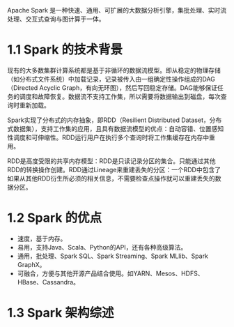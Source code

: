 Apache Spark 是一种快速、通用、可扩展的大数据分析引擎，集批处理、实时流处理、交互式查询与图计算于一体。

# 1.1 Spark 的技术背景

现有的大多数集群计算系统都是基于非循环的数据流模型。即从稳定的物理存储（如分布式文件系统）中加载记录，记录被传入由一组确定性操作组成的DAG（Directed Acyclic Graph，有向无环图），然后写回稳定存储。DAG能够保证任务的调度和故障恢复。数据流不支持工作集，所以需要将数据输出到磁盘，每次查询时重新加载。

Spark实现了分布式的内存抽象，即RDD（Resilient Distributed Dataset，分布式数据集），支持工作集的应用，且具有数据流模型的优点：自动容错、位置感知性调度和可伸缩性。RDD运行用户在执行多个查询时将工作集缓存在内存中重用。

RDD是高度受限的共享内存模型：RDD是只读记录分区的集合。只能通过其他RDD的转换操作创建。RDD通过Lineage来重建丢失的分区：一个RDD中包含了如果从其他RDD衍生所必须的相关信息，不需要检查点操作就可以重建丢失的数据分区。

# 1.2 Spark 的优点

- 速度，基于内存。
- 易用，支持Java、Scala、Python的API，还有各种高级算法。
- 通用，批处理、Spark SQL、Spark Streaming、Spark MLlib、Spark GraphX。
- 可融合，方便与其他开源产品结合使用。如YARN、Mesos、HDFS、HBase、Cassandra。

# 1.3 Spark 架构综述

